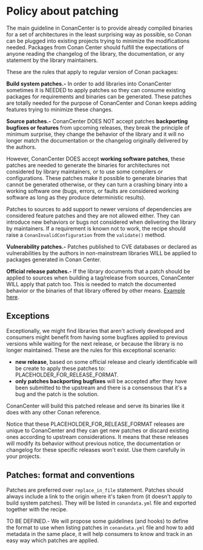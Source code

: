 # Policy about patching

The main guideline in ConanCenter is to provide already compiled binaries
for a set of architectures in the least surprising way as possible, so Conan
can be plugged into existing projects trying to minimize the modifications
needed. Packages from Conan Center should fulfill the expectations of anyone
reading the changelog of the library, the documentation, or any statement by
the library maintainers.

These are the rules that apply to regular version of Conan packages:

**Build system patches.-** In order to add libraries into ConanCenter sometimes
it is NEEDED to apply patches so they can consume existing packages
for requirements and binaries can be generated. These patches are totally
needed for the purpose of ConanCenter and Conan keeps adding features trying
to minimize these changes.

**Source patches.-** ConanCenter DOES NOT accept patches **backporting bugfixes or
features** from upcoming releases, they break the principle of minimum surprise,
they change the behavior of the library and it will no longer match the
documentation or the changelog originally delivered by the authors.

However, ConanCenter DOES accept **working software patches**, these patches
are needed to generate the binaries for architectures not considered by
library maintainers, or to use some compilers or configurations. These patches
make it possible to generate binaries that cannot be generated otherwise, or
they can turn a crashing binary into a working software one (bugs, errors, or
faults are considered working software as long as they produce deterministic
results).

Patches to sources to add support to newer versions of dependencies are
considered feature patches and they are not allowed either. They can
introduce new behaviors or bugs not considered when delivering the
library by maintainers. If a requirement is known not to work, the recipe
should raise a `ConanInvalidConfiguration` from the `validate()` method.

**Vulnerability patches.-** Patches published to CVE databases or declared as
vulnerabilities by the authors in non-mainstream libraries WILL be applied
to packages generated in Conan Center.

**Official release patches.-** If the library documents that a patch should be
applied to sources when building a tag/release from sources, ConanCenter WILL
apply that patch too. This is needed to match the documented behavior or the
binaries of that library offered by other means. [Example here](https://www.boost.org/users/history/version_1_73_0.html).


## Exceptions

Exceptionally, we might find libraries that aren't actively developed and consumers
might benefit from having some bugfixes applied to previous versions while
waiting for the next release, or because the library is no longer maintained. These
are the rules for this exceptional scenario:
 * **new release**, based on some official release and clearly identificable will
 be create to apply these patches to: PLACEHOLDER_FOR_RELEASE_FORMAT.
 * **only patches backporting bugfixes** will be accepted after they have
 been submitted to the upstream and there is a consensous that it's a bug and the patch is the solution.

ConanCenter will build this patched release and serve its binaries like it does with
any other Conan reference.

Notice that these PLACEHOLDER_FOR_RELEASE_FORMAT releases are unique to ConanCenter
and they can get new patches or discard existing ones according to upstream
considerations. It means that these releases will modify its behavior without previous
notice, the documentation or changelog for these specific releases won't exist. Use
them carefully in your projects.

## Patches: format and conventions

Patches are preferred over `replace_in_file` statement. Patches should always include
a link to the origin where it's taken from (it doesn't apply to build system patches).
They will be listed in `conandata.yml` file and exported together with the recipe.

TO BE DEFINED.- We will propose some guidelines (and hooks) to define the format to
use when listing patches in `conandata.yml` file and how to add metadata in the same
place, it will help consumers to know and track in an easy way which patches
are applied.
